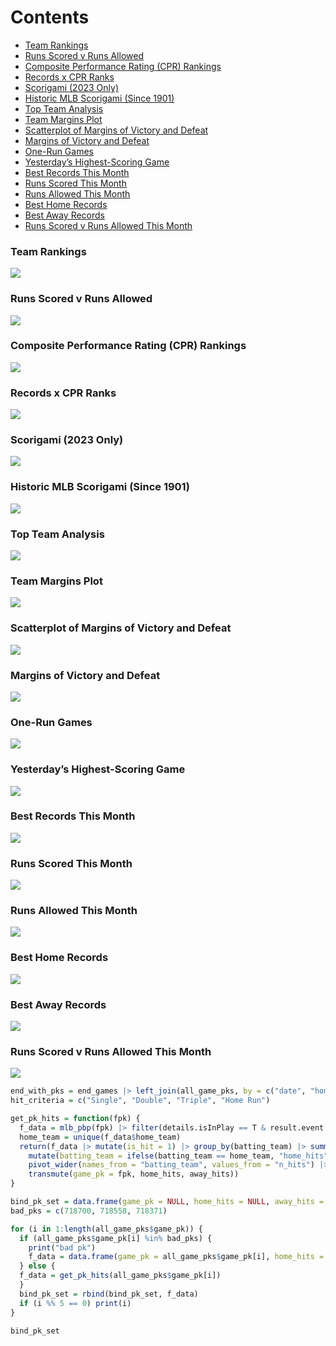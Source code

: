 
# Contents

- [Team Rankings](#team-rankings)
- [Runs Scored v Runs Allowed](#runs-scored-v-runs-allowed)
- [Composite Performance Rating (CPR)
  Rankings](#composite-performance-rating-cpr-rankings)
- [Records x CPR Ranks](#records-x-cpr-ranks)
- [Scorigami (2023 Only)](#scorigami-2023-only)
- [Historic MLB Scorigami (Since
  1901)](#historic-mlb-scorigami-since-1901)
- [Top Team Analysis](#top-team-analysis)
- [Team Margins Plot](#team-margins-plot)
- [Scatterplot of Margins of Victory and
  Defeat](#scatterplot-of-margins-of-victory-and-defeat)
- [Margins of Victory and Defeat](#margins-of-victory-and-defeat)
- [One-Run Games](#one-run-games)
- [Yesterday’s Highest-Scoring Game](#yesterdays-highest-scoring-game)
- [Best Records This Month](#best-records-this-month)
- [Runs Scored This Month](#runs-scored-this-month)
- [Runs Allowed This Month](#runs-allowed-this-month)
- [Best Home Records](#best-home-records)
- [Best Away Records](#best-away-records)
- [Runs Scored v Runs Allowed This
  Month](#runs-scored-v-runs-allowed-this-month)

### Team Rankings

![](README_files/figure-gfm/unnamed-chunk-5-1.png)<!-- -->

### Runs Scored v Runs Allowed

![](README_files/figure-gfm/unnamed-chunk-6-1.png)<!-- -->

### Composite Performance Rating (CPR) Rankings

![](README_files/figure-gfm/unnamed-chunk-9-1.png)<!-- -->

### Records x CPR Ranks

![](README_files/figure-gfm/unnamed-chunk-11-1.png)<!-- -->

### Scorigami (2023 Only)

![](README_files/figure-gfm/unnamed-chunk-12-1.png)<!-- -->

### Historic MLB Scorigami (Since 1901)

![](README_files/figure-gfm/unnamed-chunk-13-1.png)<!-- -->

### Top Team Analysis

![](README_files/figure-gfm/unnamed-chunk-14-1.png)<!-- -->

### Team Margins Plot

![](README_files/figure-gfm/unnamed-chunk-15-1.png)<!-- -->

### Scatterplot of Margins of Victory and Defeat

![](README_files/figure-gfm/unnamed-chunk-17-1.png)<!-- -->

### Margins of Victory and Defeat

![](README_files/figure-gfm/unnamed-chunk-18-1.png)<!-- -->

### One-Run Games

![](README_files/figure-gfm/unnamed-chunk-19-1.png)<!-- -->

### Yesterday’s Highest-Scoring Game

![](README_files/figure-gfm/unnamed-chunk-20-1.png)<!-- -->

### Best Records This Month

![](README_files/figure-gfm/unnamed-chunk-21-1.png)<!-- -->

### Runs Scored This Month

![](README_files/figure-gfm/unnamed-chunk-22-1.png)<!-- -->

### Runs Allowed This Month

![](README_files/figure-gfm/unnamed-chunk-23-1.png)<!-- -->

### Best Home Records

![](README_files/figure-gfm/unnamed-chunk-24-1.png)<!-- -->

### Best Away Records

![](README_files/figure-gfm/unnamed-chunk-25-1.png)<!-- -->

### Runs Scored v Runs Allowed This Month

![](README_files/figure-gfm/unnamed-chunk-26-1.png)<!-- -->

<!-- ### what if hits won games? -->

``` r
end_with_pks = end_games |> left_join(all_game_pks, by = c("date", "home_team", "away_team"))
hit_criteria = c("Single", "Double", "Triple", "Home Run")

get_pk_hits = function(fpk) {
  f_data = mlb_pbp(fpk) |> filter(details.isInPlay == T & result.event %in% hit_criteria)
  home_team = unique(f_data$home_team)
  return(f_data |> mutate(is_hit = 1) |> group_by(batting_team) |> summarise(n_hits = sum(is_hit)) |>
    mutate(batting_team = ifelse(batting_team == home_team, "home_hits", "away_hits")) |>
    pivot_wider(names_from = "batting_team", values_from = "n_hits") |>
    transmute(game_pk = fpk, home_hits, away_hits))
}

bind_pk_set = data.frame(game_pk = NULL, home_hits = NULL, away_hits = NULL)
bad_pks = c(718700, 718558, 718371)

for (i in 1:length(all_game_pks$game_pk)) {
  if (all_game_pks$game_pk[i] %in% bad_pks) {
    print("bad pk")
    f_data = data.frame(game_pk = all_game_pks$game_pk[i], home_hits = NA, away_hits = NA)
  } else {
  f_data = get_pk_hits(all_game_pks$game_pk[i])
  }
  bind_pk_set = rbind(bind_pk_set, f_data)
  if (i %% 5 == 0) print(i)
}

bind_pk_set
```
